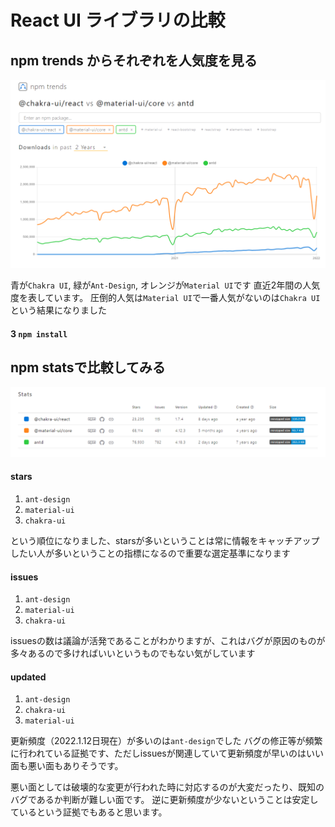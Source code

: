 # React UI ライブラリの比較

## npm trends からそれぞれを人気度を見る

![npm trends](./frontend/src/assets/images/npm_trends.jpg)

青が`Chakra UI`, 緑が`Ant-Design`, オレンジが`Material UI`です
直近2年間の人気度を表しています。
圧倒的人気は`Material UI`で一番人気がないのは`Chakra UI`という結果になりました

#### 3 `npm install`

## npm statsで比較してみる

![npm stats](frontend/src/assets/images/npm_stats.png)

#### stars

  1. `ant-design`
  2. `material-ui`
  3. `chakra-ui`


という順位になりました、starsが多いということは常に情報をキャッチアップしたい人が多いということの指標になるので重要な選定基準になります

#### issues

1. `ant-design`
2. `material-ui`
3. `chakra-ui`

issuesの数は議論が活発であることがわかりますが、これはバグが原因のものが多々あるので多ければいいというものでもない気がしています

#### updated

1. `ant-design`
2. `chakra-ui`
3. `material-ui`

更新頻度（2022.1.12日現在）が多いのは`ant-design`でした
バグの修正等が頻繁に行われている証拠です、ただしissuesが関連していて更新頻度が早いのはいい面も悪い面もありそうです。

悪い面としては破壊的な変更が行われた時に対応するのが大変だったり、既知のバグであるか判断が難しい面です。
逆に更新頻度が少ないということは安定しているという証拠でもあると思います。

